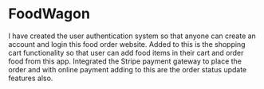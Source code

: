 # FoodWagon
I have created the user authentication system so that anyone can create an account and login this food order website.
Added to this is the shopping cart functionality so that user can add food items in their cart and order food from this app. 
Integrated the Stripe payment gateway to place the order and with online payment adding to this are the order status update features also.
